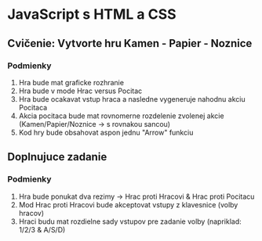 # JavaScript s HTML a CSS

## Cvičenie: Vytvorte hru Kamen - Papier - Noznice

### Podmienky

1. Hra bude mat graficke rozhranie
2. Hra bude v mode Hrac versus Pocitac
3. Hra bude ocakavat vstup hraca a nasledne vygeneruje nahodnu akciu Pocitaca
4. Akcia pocitaca bude mat rovnomerne rozdelenie zvolenej akcie (Kamen/Papier/Noznice -> s rovnakou sancou) 
5. Kod hry bude obsahovat aspon jednu "Arrow" funkciu

## Doplnujuce zadanie

### Podmienky
1. Hra bude ponukat dva rezimy -> Hrac proti Hracovi & Hrac proti Pocitacu
2. Mod Hrac proti Hracovi bude akceptovat vstupy z klavesnice (volby hracov)
3. Hraci budu mat rozdielne sady vstupov pre zadanie volby (napriklad: 1/2/3 & A/S/D)